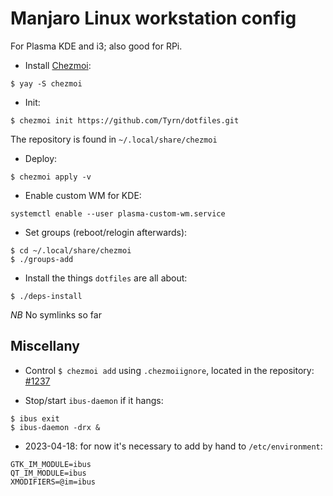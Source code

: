 # Manjaro Linux workstation config

For Plasma KDE and i3; also good for RPi.

- Install [Chezmoi](https://www.chezmoi.io/):
```
$ yay -S chezmoi
```
- Init:
```
$ chezmoi init https://github.com/Tyrn/dotfiles.git
```
The repository is found in `~/.local/share/chezmoi`

- Deploy:
```
$ chezmoi apply -v
```
- Enable custom WM for KDE:
```
systemctl enable --user plasma-custom-wm.service
```
- Set groups (reboot/relogin afterwards):
```
$ cd ~/.local/share/chezmoi
$ ./groups-add
```
- Install the things `dotfiles` are all about:
```
$ ./deps-install
```

*NB* No symlinks so far

## Miscellany

- Control `$ chezmoi add` using `.chezmoiignore`, located in the repository: [#1237](https://github.com/twpayne/chezmoi/issues/1237)

- Stop/start `ibus-daemon` if it hangs:
```
$ ibus exit
$ ibus-daemon -drx &
```
- 2023-04-18: for now it's necessary to add by hand to `/etc/environment`:
```
GTK_IM_MODULE=ibus
QT_IM_MODULE=ibus
XMODIFIERS=@im=ibus
```
